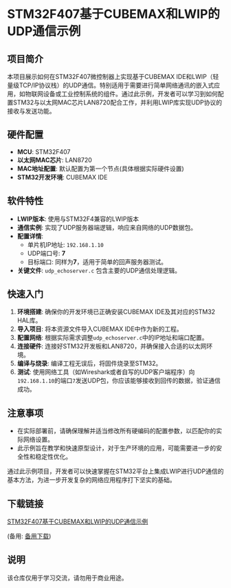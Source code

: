 # STM32F407基于CUBEMAX和LWIP的UDP通信示例

## 项目简介

本项目展示如何在STM32F407微控制器上实现基于CUBEMAX IDE和LWIP（轻量级TCP/IP协议栈）的UDP通信。特别适用于需要进行简单网络通讯的嵌入式应用，如物联网设备或工业控制系统的组件。通过此示例，开发者可以学习到如何配置STM32与以太网MAC芯片LAN8720配合工作，并利用LWIP库实现UDP协议的接收与发送功能。

## 硬件配置

- **MCU**: STM32F407
- **以太网MAC芯片**: LAN8720
- **MAC地址配置**: 默认配置为第一个节点(具体根据实际硬件设置)
- **STM32开发环境**: CUBEMAX IDE

## 软件特性

- **LWIP版本**: 使用与STM32F4兼容的LWIP版本
- **通信实例**: 实现了UDP服务器端逻辑，响应来自网络的UDP数据包。
- **配置详情**:
    - 单片机IP地址: `192.168.1.10`
    - UDP端口号: **7**
    - 目标端口: 同样为**7**，适用于简单的回声服务器测试。
- **关键文件**: `udp_echoserver.c` 包含主要的UDP通信处理逻辑。

## 快速入门

1. **环境搭建**: 确保你的开发环境已正确安装CUBEMAX IDE及其对应的STM32 HAL库。
2. **导入项目**: 将本资源文件导入CUBEMAX IDE中作为新的工程。
3. **配置网络**: 根据实际需求调整`udp_echoserver.c`中的IP地址和端口配置。
4. **连接硬件**: 连接好STM32开发板和LAN8720，并确保接入合适的以太网环境。
5. **编译与烧录**: 编译工程无误后，将固件烧录至STM32。
6. **测试**: 使用网络工具（如Wireshark或者自写的UDP客户端程序）向`192.168.1.10`的端口`7`发送UDP包，你应该能够接收到回传的数据，验证通信成功。

## 注意事项

- 在实际部署前，请确保理解并适当修改所有硬编码的配置参数，以匹配你的实际网络设置。
- 此示例旨在教学和快速原型设计，对于生产环境的应用，可能需要进一步的安全性和稳定性优化。

通过此示例项目，开发者可以快速掌握在STM32平台上集成LWIP进行UDP通信的基本方法，为进一步开发复杂的网络应用程序打下坚实的基础。

## 下载链接
[STM32F407基于CUBEMAX和LWIP的UDP通信示例](https://pan.quark.cn/s/236a911e80d5) 

(备用: [备用下载](https://pan.baidu.com/s/1al-PLB7_0hobk-xjYg1vjA?pwd=1234))

## 说明

该仓库仅用于学习交流，请勿用于商业用途。
